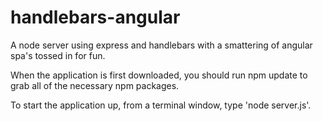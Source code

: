 handlebars-angular
==================

A node server using express and handlebars with a smattering of angular spa's tossed in for fun.

When the application is first downloaded, you should run npm update to grab all of the necessary
npm packages.

To start the application up, from a terminal window, type 'node server.js'.
